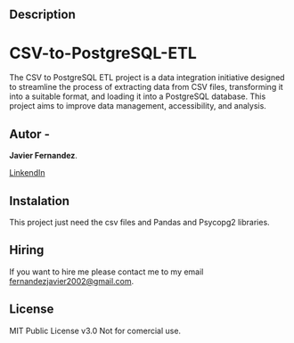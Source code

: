 ## Description
# CSV-to-PostgreSQL-ETL
The CSV to PostgreSQL ETL project is a data integration initiative designed to streamline the process of extracting data from CSV files, transforming it into a suitable format, and loading it into a PostgreSQL database. This project aims to improve data management, accessibility, and analysis.

## Autor -
**Javier Fernandez**.

[LinkendIn](https://www.linkedin.com/in/javier-fernandez-953686264/)

## Instalation
This project just need the csv files and Pandas and Psycopg2 libraries.

## Hiring
If you want to hire me please contact me to my email fernandezjavier2002@gmail.com.

## License
MIT Public License v3.0
Not for comercial use.
